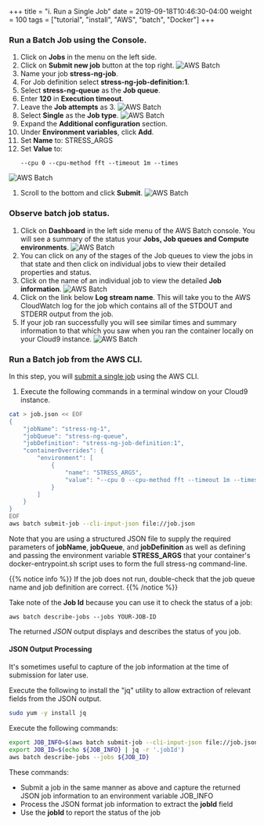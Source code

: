 +++
title = "i. Run a Single Job"
date = 2019-09-18T10:46:30-04:00
weight = 100
tags = ["tutorial", "install", "AWS", "batch", "Docker"]
+++

### Run a Batch Job using the Console.

1. Click on **Jobs** in the menu on the left side.
2. Click on **Submit new job** button at the top right.
![AWS Batch](/images/aws-batch/run-job-1.png)
4. Name your job **stress-ng-job**.
5. For Job definition select **stress-ng-job-definition:1**.
6. Select **stress-ng-queue** as the **Job queue**.
7. Enter **120** in **Execution timeout**.
8. Leave the **Job attempts** as 3.
![AWS Batch](/images/aws-batch/run-job-2.png)
10. Select **Single** as the **Job type**.
![AWS Batch](/images/aws-batch/run-job-3.png)
11. Expand the **Additional configuration** section.
12. Under **Environment variables**, click **Add**.
13. Set **Name** to: STRESS_ARGS
14. Set **Value** to: 
    ```text
    --cpu 0 --cpu-method fft --timeout 1m --times
    ```
![AWS Batch](/images/aws-batch/run-job-4.png)
1.  Scroll to the bottom and click **Submit**.
![AWS Batch](/images/aws-batch/run-job-5.png)

### Observe batch job status.
1. Click on **Dashboard** in the left side menu of the AWS Batch console. You will see a summary of the status your **Jobs, Job queues and Compute environments**.
![AWS Batch](/images/aws-batch/observe-job-1.png)
1. You can click on any of the stages of the Job queues to view the jobs in that state and then click on individual jobs to view their detailed properties and status. 
2. Click on the name of an individual job to view the detailed **Job information**.
![AWS Batch](/images/aws-batch/observe-job-2.png)
3. Click on the link below **Log stream name**. This will take you to the AWS CloudWatch log for the job which contains all of the STDOUT and STDERR output from the job.
4. If your job ran successfully you will see similar times and summary information to that which you saw when you ran the container locally on your Cloud9 instance.
![AWS Batch](/images/aws-batch/observe-job-3.png)


### Run a Batch job from the AWS CLI.

In this step, you will [submit a single job](https://docs.aws.amazon.com/batch/latest/userguide/submit_job.html) using the AWS CLI.

1. Execute the following commands in a terminal window on your Cloud9 instance. 


```bash
cat > job.json << EOF
{
    "jobName": "stress-ng-1",
    "jobQueue": "stress-ng-queue",
    "jobDefinition": "stress-ng-job-definition:1",
    "containerOverrides": {
        "environment": [
            {
                "name": "STRESS_ARGS",
                "value": "--cpu 0 --cpu-method fft --timeout 1m --times"
            }
        ]
    }
}
EOF
aws batch submit-job --cli-input-json file://job.json
```

Note that you are using a structured JSON file to supply the required parameters of **jobName**, **jobQueue**, and **jobDefinition** as well as defining and passing the environment variable **STRESS_ARGS** that your container's docker-entrypoint.sh script uses to form the full stress-ng command-line. 

{{% notice info %}}
If the job does not run, double-check that the job queue name and job definition are correct.
{{% /notice %}}

Take note of the **Job Id** because you can use it to check the status of a job:

```
aws batch describe-jobs --jobs YOUR-JOB-ID
```
The returned *JSON* output displays and describes the status of you job.

#### JSON Output Processing

It's sometimes useful to capture of the job information at the time of submission for later use. 

Execute the following to install the "jq" utility to allow extraction of relevant fields from the JSON output.

```bash
sudo yum -y install jq
```

Execute the following commands:
```bash
export JOB_INFO=$(aws batch submit-job --cli-input-json file://job.json)
export JOB_ID=$(echo ${JOB_INFO} | jq -r '.jobId')
aws batch describe-jobs --jobs ${JOB_ID}
```

These commands:
- Submit a job in the same manner as above and capture the returned JSON job information to an environment variable JOB_INFO
- Process the JSON format job information to extract the **jobId** field
- Use the **jobId** to report the status of the job
